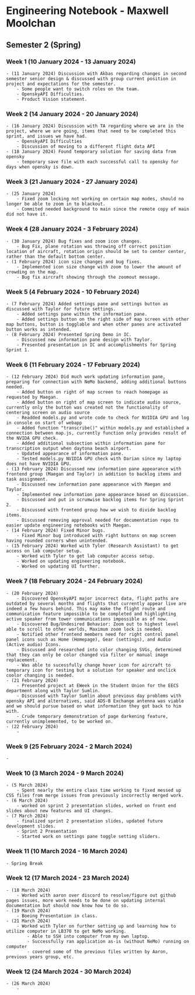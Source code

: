 # Engineering Notebook - Maxwell Moolchan

## Semester 2 (Spring)
### Week 1 (10 January 2024 - 13 January 2024)
    - (11 January 2024) Discussion with Akbas regarding changes in second semester senior design & discussed with group current position in project and expectations for the semester.
        - Some people want to switch roles on the team.
        - OpenskyAPI Difficulties.
        - Product Vision statement.
### Week 2 (14 January 2024 - 20 January 2024)
    - (16 January 2024) Discussion with TA regarding where we are in the project, where we are going, items that need to be completed this sprint, and issues we have had.
        - OpenskyAPI Difficulties
        - Discussion of moving to a different flight data API
    - (18 January 2024) Found temporary solution for saving data from opensky
        - temporary save file with each successful call to opensky for days when opensky is down.
### Week 3 (21 January 2024 - 27 January 2024)
    - (25 January 2024) 
        - Fixed zoom locking not working on certain map modes, should no longer be able to zoom in to blackout.
        - Commited needed background to main since the remote copy of main did not have it.
### Week 4 (28 January 2024 - 3 February 2024)
    - (30 January 2024) Bug fixes and zoom icon changes.
        - Bug Fix, plane rotation was throwing off correct position location of aircraft, rotation origin should be set to center center, rather than the default bottom center.
    - (1 February 2024) icon size changes and bug fixes.
        - Implemented icon size change with zoom to lower the amount of crowding on the map.
        - Bug fix aircraft showing through the zoomout message.
### Week 5 (4 February 2024 - 10 February 2024)
    - (7 February 2024) Added settings pane and settings button as discussed with Taylor for future settings.
        - Added settings pane within the information pane.
        - Added settings button on the right side of map screen with other map buttons, button is togglable and when other panes are activated button works as intended.
    - (8 February 2024) Presented Spring Demo in IC.
        - Discussed new information pane design with Taylor.
        - Presented presentation in IC and accomplishments for Spring Sprint 1.
### Week 6 (11 February 2024 - 17 February 2024)
    - (12 February 2024) Did much work updating information pane, preparing for connection with NeMo backend, adding additional buttons needed.
        - Added button on right of map screen to reach homepage as requested by Maegan.
        - Added button on right of map screen to indicate audio source, currently only the button was created not the functionality of centering screen on audio source
        - Readded models.py and wrote code to check for NVIDIA GPU and log in console on start of webapp
        - Added function "transcribe()" within models.py and established a connection between map.js, currently function only provides result of the NVIDA GPU check.
        - Added additional subsection within information pane for transcription output when daytona beach airport.
        - Updated appearance of information pane.
        - Tested models.py NVIDIA GPU check with Darian since my laptop does not have NVIDIA GPU.
    - (13 February 2024) Discussed new information pane appearance with frontend group (Maegan and Taylor) in addition to backlog items and task assignment.
        - Discussed new information pane appearance with Maegan and Taylor.
        - Implemented new information pane appearance based on discussion.
        - Discussed and put in scrumwise backlog items for Spring Sprint 2.
        - Discussed with frontend group how we wish to divide backlog items.
        - Discussed removing approval needed for documentation repo to easier update engineering notebooks with Maegan.
    - (14 February 2024) Fixed Minor bugs.
        - Fixed Minor bug introduced with right buttons on map screen having rounded corners when unintended.
    - (15 February 2024) Worked with Tyler (Research Assistant) to get access on lab computer setup.
        - Worked with Tyler to get lab computer access setup.
        - Worked on updating engineering notebook.
        - Worked on updating UI further.
### Week 7 (18 February 2024 - 24 February 2024)
    - (20 February 2024)
        - Discovered OpenskyAPI major incorrect data, flight paths are outdated by several months and flights that currently appear live are indeed a few hours behind. This may make the flight route and communication feature impossible to be completed and highlighting active speaker from tower communications impossible as of now.
        - Discovered Bug/Undesired Behavior: Zoom out to highest level able to scroll to other worlds, Maximum zoom lock is needed.
        - Notified other frontend members need for right control panel panel icons such as Home (Homepage), Gear (settings), and Audio (Active audio) Icons.
        - Discussed and researched into color changing SVGs, determined that they can only be color changed via filter or manual image replacement.
        - Was able to sucessfully change hover icon for aircraft to temporary icon for testing but a solution for speaker and onclick coolor changing is needed.
    - (21 February 2024)
        - Presented project at EWeek in the Student Union for the EECS department along with Taylor Sumlin.
        - Discussed with Taylor Sumlin about previous day problems with opensky API and alternatives, said ADS-B Exchange antenna was viable and we should pursue based on what information they got back to him with.
        - Crude temporary demonstration of page darkening feature, currently unimplemented, to be worked on.
    - (22 February 2024)
        - 
### Week 9 (25 February 2024 - 2 March 2024)
    - 
### Week 10 (3 March 2024 - 9 March 2024)
    - (5 March 2024)
        - Spent nearly the entire class time working to fixed messed up CSS files from merge issues from previously incorrectly merged work.
    - (6 March 2024)
        - worked on sprint 2 presentation slides, worked on front end slides about new features and UI changes.
    - (7 March 2024)
        - finalized sprint 2 presentation slides, updated future development slides.
        - Sprint 2 Presentation
        - Started work on settings pane toggle setting sliders.
### Week 11 (10 March 2024 - 16 March 2024)
    - Spring Break
### Week 12 (17 March 2024 - 23 March 2024)
    - (18 March 2024)
        - Worked with aaron over discord to resolve/figure out github pages issues, more work needs to be done on updating internal documentation but should now know how to do so.
    - (19 March 2024)
        - Boeing Presentation in class.
    - (21 March 2024)
        - Worked with Tyler on further setting up and learning how to utilize computer in LB370 to get NeMo working.
            - Able to SSH into computer from my own laptop.
            - Successfully ran application as-is (without NeMo) running on computer
            - covered some of the previous files written by Aaron, previous years group, etc.
### Week 12 (24 March 2024 - 30 March 2024)
    - (26 March 2024)
        - 
